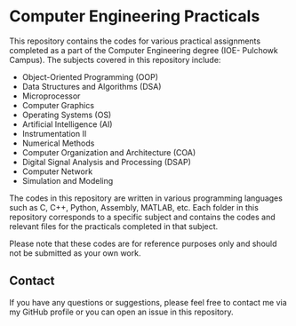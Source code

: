 # Computer Engineering Practicals

This repository contains the codes for various practical assignments completed as a part of the Computer Engineering degree (IOE- Pulchowk Campus). The subjects covered in this repository include:
- Object-Oriented Programming (OOP)
- Data Structures and Algorithms (DSA)
- Microprocessor
- Computer Graphics
- Operating Systems (OS)
- Artificial Intelligence (AI)
- Instrumentation II
- Numerical Methods
- Computer Organization and Architecture (COA)
- Digital Signal Analysis and Processing (DSAP)
- Computer Network
- Simulation and Modeling

The codes in this repository are written in various programming languages such as C, C++, Python, Assembly, MATLAB, etc. Each folder in this repository corresponds to a specific subject and contains the codes and relevant files for the practicals completed in that subject.

Please note that these codes are for reference purposes only and should not be submitted as your own work.

## Contact

If you have any questions or suggestions, please feel free to contact me via my GitHub profile or you can open an issue in this repository.
